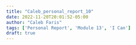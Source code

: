 ```yaml
---
title: "Caleb_personal_report_10"
date: 2022-11-20T20:01:52-05:00
author: "Caleb Faris"
tags: ['Personal Report', 'Module 13', 'I Can']
draft: true
---
```


